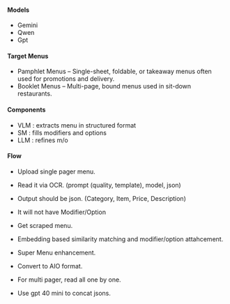 #### Models
- Gemini
- Qwen
- Gpt

#### Target Menus
- Pamphlet Menus – Single-sheet, foldable, or takeaway menus often used for promotions and delivery.
- Booklet Menus  – Multi-page, bound menus used in sit-down restaurants.

#### Components
- VLM  : extracts menu in structured format
- SM   : fills modifiers and options
- LLM  : refines m/o 

#### Flow
- Upload single pager menu.
- Read it via OCR. (prompt (quality, template), model, json)
- Output should be json. (Category, Item, Price, Description)
- It will not have Modifier/Option
- Get scraped menu.
- Embedding based similarity matching and modifier/option attahcement.
- Super Menu enhancement.
- Convert to AIO format.

- For multi pager, read all one by one.
- Use gpt 40 mini to concat jsons.